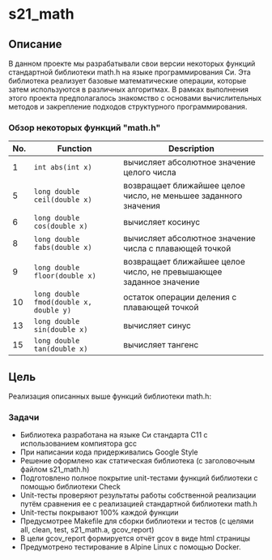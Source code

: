 # s21_math

## Описание

В данном проекте мы разрабатывали свои версии некоторых функций стандартной библиотеки math.h на языке программирования Си. Эта библиотека реализует базовые математические операции, которые затем используются в различных алгоритмах. В рамках выполнения этого проекта предполагалось знакомство с основами вычислительных методов и закрепление подходов структурного программирования.   

### Обзор некоторых функций "math.h"

| No. | Function | Description |
| --- | -------- | ----------- |
| 1 | `int abs(int x)` | вычисляет абсолютное значение целого числа |
| 5 | `long double ceil(double x)` | возвращает ближайшее целое число, не меньшее заданного значения |
| 6 | `long double cos(double x)` | вычисляет косинус |
| 8 | `long double fabs(double x)` | вычисляет абсолютное значение числа с плавающей точкой |
| 9 | `long double floor(double x)` | возвращает ближайшее целое число, не превышающее заданное значение |
| 10 | `long double fmod(double x, double y)` | остаток операции деления с плавающей точкой |
| 13 | `long double sin(double x)` | вычисляет синус |
| 15 | `long double tan(double x)` | вычисляет тангенс |  


## Цель

Реализация описанных выше функций библиотеки math.h:

### Задачи

- Библиотека разработана на языке Си стандарта C11 с использованием компиятора gcc  
- При написании кода придерживались Google Style
- Решение оформлено как статическая библиотека (с заголовочным файлом s21_math.h)
- Подготовлено полное покрытие unit-тестами функций библиотеки c помощью библиотеки Check
- Unit-тесты проверяют результаты работы собственной реализации путём сравнения ее с реализацией стандартной библиотеки math.h
- Unit-тесты покрывают 100% каждой функции
- Предусмотрее Makefile для сборки библиотеки и тестов (с целями all, clean, test, s21_math.a, gcov_report)  
- В цели gcov_report формируется отчёт gcov в виде html страницы
- Предумотрено тестирование в Alpine Linux с помощью Docker.
